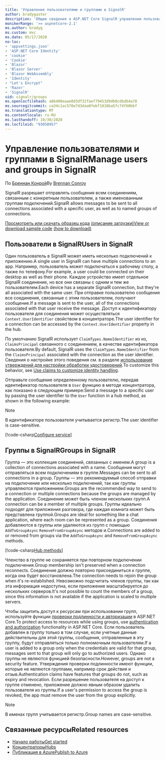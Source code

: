 ```yaml
---
title: 'Управление пользователями и группами в SignalR'
author: bradygaster
description: 'Общие сведения о ASP.NET Core SignalR управлении пользователями и группами.'
monikerRange: '>= aspnetcore-2.1'
ms.author: bradyg
ms.custom: mvc
ms.date: 05/17/2020
no-loc:
- 'appsettings.json'
- 'ASP.NET Core Identity'
- 'cookie'
- 'Cookie'
- 'Blazor'
- 'Blazor Server'
- 'Blazor WebAssembly'
- 'Identity'
- "Let's Encrypt"
- 'Razor'
- 'SignalR'
uid: signalr/groups
ms.openlocfilehash: a86408eaae8d3df32faef79453d9db0cdbd64a78
ms.sourcegitcommit: ca34c1ac578e7d3daa0febf1810ba5fc74f60bbf
ms.translationtype: MT
ms.contentlocale: ru-RU
ms.lasthandoff: 10/30/2020
ms.locfileid: "93050957"
---
```

# <a name="manage-users-and-groups-in-no-locsignalr"></a><span data-ttu-id="8d57d-103">Управление пользователями и группами в SignalR</span><span class="sxs-lookup"><span data-stu-id="8d57d-103">Manage users and groups in SignalR</span></span>

<span data-ttu-id="8d57d-104">По [Бреннан Конрой](https://github.com/BrennanConroy)</span><span class="sxs-lookup"><span data-stu-id="8d57d-104">By [Brennan Conroy](https://github.com/BrennanConroy)</span></span>

<span data-ttu-id="8d57d-105">SignalR разрешает отправлять сообщения всем соединениям, связанным с конкретным пользователем, а также именованным группам подключений.</span><span class="sxs-lookup"><span data-stu-id="8d57d-105">SignalR allows messages to be sent to all connections associated with a specific user, as well as to named groups of connections.</span></span>

<span data-ttu-id="8d57d-106">[Просмотреть или скачать образец кода](https://github.com/dotnet/AspNetCore.Docs/tree/master/aspnetcore/signalr/groups/sample/) [(описание загрузки)](xref:index#how-to-download-a-sample)</span><span class="sxs-lookup"><span data-stu-id="8d57d-106">[View or download sample code](https://github.com/dotnet/AspNetCore.Docs/tree/master/aspnetcore/signalr/groups/sample/) [(how to download)](xref:index#how-to-download-a-sample)</span></span>

## <a name="users-in-no-locsignalr"></a><span data-ttu-id="8d57d-107">Пользователи в SignalR</span><span class="sxs-lookup"><span data-stu-id="8d57d-107">Users in SignalR</span></span>

<span data-ttu-id="8d57d-108">Один пользователь в SignalR может иметь несколько подключений к приложению.</span><span class="sxs-lookup"><span data-stu-id="8d57d-108">A single user in SignalR can have multiple connections to an app.</span></span> <span data-ttu-id="8d57d-109">Например, пользователь может подключаться к рабочему столу, а также по телефону.</span><span class="sxs-lookup"><span data-stu-id="8d57d-109">For example, a user could be connected on their desktop as well as their phone.</span></span> <span data-ttu-id="8d57d-110">Каждое устройство имеет отдельное SignalR соединение, но все они связаны с одним и тем же пользователем.</span><span class="sxs-lookup"><span data-stu-id="8d57d-110">Each device has a separate SignalR connection, but they're all associated with the same user.</span></span> <span data-ttu-id="8d57d-111">При отправке пользователю сообщения все соединения, связанные с этим пользователем, получают сообщение.</span><span class="sxs-lookup"><span data-stu-id="8d57d-111">If a message is sent to the user, all of the connections associated with that user receive the message.</span></span> <span data-ttu-id="8d57d-112">Доступ к идентификатору пользователя для соединения может осуществляться `Context.UserIdentifier` свойством в концентраторе.</span><span class="sxs-lookup"><span data-stu-id="8d57d-112">The user identifier for a connection can be accessed by the `Context.UserIdentifier` property in the hub.</span></span>

<span data-ttu-id="8d57d-113">По умолчанию SignalR использует `ClaimTypes.NameIdentifier` из из, `ClaimsPrincipal` связанного с соединением, в качестве идентификатора пользователя.</span><span class="sxs-lookup"><span data-stu-id="8d57d-113">By default, SignalR uses the `ClaimTypes.NameIdentifier` from the `ClaimsPrincipal` associated with the connection as the user identifier.</span></span> <span data-ttu-id="8d57d-114">Сведения о настройке этого поведения см. в разделе [использование утверждений для настройки обработки удостоверений](xref:signalr/authn-and-authz#use-claims-to-customize-identity-handling).</span><span class="sxs-lookup"><span data-stu-id="8d57d-114">To customize this behavior, see [Use claims to customize identity handling](xref:signalr/authn-and-authz#use-claims-to-customize-identity-handling).</span></span>

<span data-ttu-id="8d57d-115">Отправьте сообщение определенному пользователю, передав идентификатор пользователя в `User` функцию в методе концентратора, как показано в следующем примере:</span><span class="sxs-lookup"><span data-stu-id="8d57d-115">Send a message to a specific user by passing the user identifier to the `User` function in a hub method, as shown in the following example:</span></span>

> [!NOTE]
> <span data-ttu-id="8d57d-116">В идентификаторе пользователя учитывается регистр.</span><span class="sxs-lookup"><span data-stu-id="8d57d-116">The user identifier is case-sensitive.</span></span>

[!code-csharp[Configure service](groups/sample/Hubs/ChatHub.cs?range=29-32)]

## <a name="groups-in-no-locsignalr"></a><span data-ttu-id="8d57d-117">Группы в SignalR</span><span class="sxs-lookup"><span data-stu-id="8d57d-117">Groups in SignalR</span></span>

<span data-ttu-id="8d57d-118">Группа — это коллекция соединений, связанных с именем.</span><span class="sxs-lookup"><span data-stu-id="8d57d-118">A group is a collection of connections associated with a name.</span></span> <span data-ttu-id="8d57d-119">Сообщения могут отправляться всем подключениям в группе.</span><span class="sxs-lookup"><span data-stu-id="8d57d-119">Messages can be sent to all connections in a group.</span></span> <span data-ttu-id="8d57d-120">Группы — это рекомендуемый способ отправки на подключение или несколько подключений, так как группы управляются приложением.</span><span class="sxs-lookup"><span data-stu-id="8d57d-120">Groups are the recommended way to send to a connection or multiple connections because the groups are managed by the application.</span></span> <span data-ttu-id="8d57d-121">Соединение может быть членом нескольких групп.</span><span class="sxs-lookup"><span data-stu-id="8d57d-121">A connection can be a member of multiple groups.</span></span> <span data-ttu-id="8d57d-122">Группы идеально подходят для приложения разговора, где каждая комната может быть представлена группой.</span><span class="sxs-lookup"><span data-stu-id="8d57d-122">Groups are ideal for something like a chat application, where each room can be represented as a group.</span></span> <span data-ttu-id="8d57d-123">Соединения добавляются в группы или удаляются из групп с помощью `AddToGroupAsync` `RemoveFromGroupAsync` методов и.</span><span class="sxs-lookup"><span data-stu-id="8d57d-123">Connections are added to or removed from groups via the `AddToGroupAsync` and `RemoveFromGroupAsync` methods.</span></span>

[!code-csharp[Hub methods](groups/sample/Hubs/ChatHub.cs?range=15-27)]

<span data-ttu-id="8d57d-124">Членство в группе не сохраняется при повторном подключении подключения.</span><span class="sxs-lookup"><span data-stu-id="8d57d-124">Group membership isn't preserved when a connection reconnects.</span></span> <span data-ttu-id="8d57d-125">Соединение должно повторно присоединиться к группе, когда она будет восстановлена.</span><span class="sxs-lookup"><span data-stu-id="8d57d-125">The connection needs to rejoin the group when it's re-established.</span></span> <span data-ttu-id="8d57d-126">Невозможно подсчитать членов группы, так как эта информация недоступна, если приложение масштабируется до нескольких серверов.</span><span class="sxs-lookup"><span data-stu-id="8d57d-126">It's not possible to count the members of a group, since this information is not available if the application is scaled to multiple servers.</span></span>

<span data-ttu-id="8d57d-127">Чтобы защитить доступ к ресурсам при использовании групп, используйте функции [проверки подлинности и авторизации](xref:signalr/authn-and-authz) в ASP.NET Core.</span><span class="sxs-lookup"><span data-stu-id="8d57d-127">To protect access to resources while using groups, use [authentication and authorization](xref:signalr/authn-and-authz) functionality in ASP.NET Core.</span></span> <span data-ttu-id="8d57d-128">Если пользователь добавлен в группу только в том случае, если учетные данные действительны для этой группы, сообщения, отправленные в эту группу, будут отправляться только полномочным пользователям.</span><span class="sxs-lookup"><span data-stu-id="8d57d-128">If a user is added to a group only when the credentials are valid for that group, messages sent to that group will only go to authorized users.</span></span> <span data-ttu-id="8d57d-129">Однако группы не являются функцией безопасности.</span><span class="sxs-lookup"><span data-stu-id="8d57d-129">However, groups are not a security feature.</span></span> <span data-ttu-id="8d57d-130">Утверждения проверки подлинности имеют функции, которые не являются группами, например срок действия и отзыв.</span><span class="sxs-lookup"><span data-stu-id="8d57d-130">Authentication claims have features that groups do not, such as expiry and revocation.</span></span> <span data-ttu-id="8d57d-131">Если разрешение пользователя на доступ к группе отменено, приложение должно явным образом удалить пользователя из группы.</span><span class="sxs-lookup"><span data-stu-id="8d57d-131">If a user's permission to access the group is revoked, the app must remove the user from the group explicitly.</span></span>

> [!NOTE]
> <span data-ttu-id="8d57d-132">В именах групп учитывается регистр.</span><span class="sxs-lookup"><span data-stu-id="8d57d-132">Group names are case-sensitive.</span></span>

## <a name="related-resources"></a><span data-ttu-id="8d57d-133">Связанные ресурсы</span><span class="sxs-lookup"><span data-stu-id="8d57d-133">Related resources</span></span>

* [<span data-ttu-id="8d57d-134">Начало работы</span><span class="sxs-lookup"><span data-stu-id="8d57d-134">Get started</span></span>](xref:tutorials/signalr)
* [<span data-ttu-id="8d57d-135">Концентраторы</span><span class="sxs-lookup"><span data-stu-id="8d57d-135">Hubs</span></span>](xref:signalr/hubs)
* [<span data-ttu-id="8d57d-136">Публикация в Azure</span><span class="sxs-lookup"><span data-stu-id="8d57d-136">Publish to Azure</span></span>](xref:signalr/publish-to-azure-web-app)
